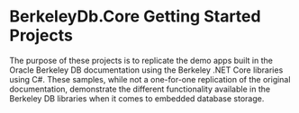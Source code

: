 # BerkeleyDb.Core Getting Started Projects

The purpose of these projects is to replicate the demo apps built in the Oracle Berkeley DB documentation using the Berkeley .NET Core libraries using C#. These samples, while not a one-for-one replication of the original documentation, demonstrate the different functionality available in the Berkeley DB libraries when it comes to embedded database storage.